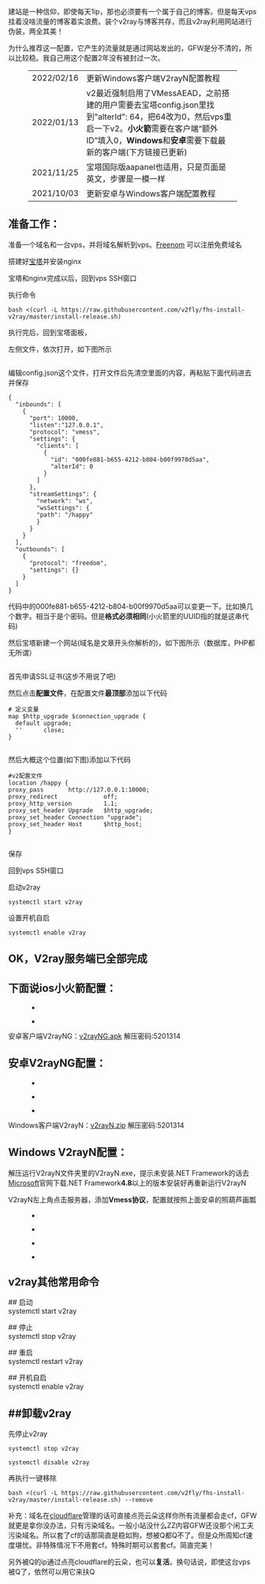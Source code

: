 <!-- wp:paragraph -->
<p>建站是一种信仰，即使每天1ip，那也必须要有一个属于自己的博客。但是每天vps挂着没啥流量的博客着实浪费。装个v2ray与博客共存，而且v2ray利用网站进行伪装，两全其美！</p>
<!-- /wp:paragraph -->


<!--more-->


<!-- wp:paragraph -->
<p>为什么推荐这一配置，它产生的流量就是通过网站发出的，GFW是分不清的，所以比较稳。我自己用这个配置2年没有被封过一次。</p>
<!-- /wp:paragraph -->

<!-- wp:table -->
<figure class="wp-block-table"><table><tbody><tr><td>2022/02/16</td><td>更新Windows客户端V2rayN配置教程</td></tr><tr><td>2022/01/13</td><td>v2最近强制启用了VMessAEAD，之前搭建的用户需要去宝塔config.json里找到"alterId": 64，把64改为0，然后vps重启一下v2。<strong><span class="has-inline-color has-vivid-red-color">小火箭</span></strong>需要在客户端“额外ID”填入0，<strong><span class="has-inline-color has-vivid-red-color">Windows</span></strong>和<strong><span class="has-inline-color has-vivid-red-color">安卓</span></strong>需要下载最新的客户端(下方链接已更新)</td></tr><tr><td>2021/11/25</td><td>宝塔国际版aapanel也适用，只是页面是英文，步骤是一模一样</td></tr><tr><td>2021/10/03</td><td>更新安卓与Windows客户端配置教程</td></tr></tbody></table></figure>
<!-- /wp:table -->

<!-- wp:heading -->
<h2>准备工作：</h2>
<!-- /wp:heading -->

<!-- wp:paragraph -->
<p>准备一个域名和一台vps，并将域名解析到vps。<a rel="noreferrer noopener" href="https://freenom.com" target="_blank">Freenom</a> 可以注册免费域名</p>
<!-- /wp:paragraph -->

<!-- wp:paragraph -->
<p>搭建好<a href="https://bt.cn" target="_blank" rel="noreferrer noopener">宝塔</a>并安装nginx</p>
<!-- /wp:paragraph -->

<!-- wp:paragraph -->
<p>宝塔和nginx完成以后，回到vps SSH窗口</p>
<!-- /wp:paragraph -->

<!-- wp:paragraph -->
<p>执行命令</p>
<!-- /wp:paragraph -->

<!-- wp:code -->
<pre class="wp-block-code"><code>bash &lt;(curl -L https://raw.githubusercontent.com/v2fly/fhs-install-v2ray/master/install-release.sh)</code></pre>
<!-- /wp:code -->

<!-- wp:paragraph -->
<p>执行完后，回到宝塔面板，</p>
<!-- /wp:paragraph -->

<!-- wp:paragraph -->
<p>左侧文件，依次打开，如下图所示</p>
<!-- /wp:paragraph -->

<!-- wp:image {"id":2251,"sizeSlug":"large"} -->
<figure class="wp-block-image size-large"><img src="https://www.moe.ms/drive/img/2021/08/1D502A91-00A7-4CA7-8468-3D1EF9FEA646-1024x683.jpeg" alt="" class="wp-image-2251"/></figure>
<!-- /wp:image -->

<!-- wp:paragraph -->
<p>编辑config.json这个文件，打开文件后先清空里面的内容，再粘贴下面代码进去并保存</p>
<!-- /wp:paragraph -->

<!-- wp:code -->
<pre class="wp-block-code"><code>{
  "inbounds": &#91;
    {
      "port": 10000,
      "listen":"127.0.0.1",
      "protocol": "vmess",
      "settings": {
        "clients": &#91;
          {
            "id": "000fe881-b655-4212-b804-b00f9970d5aa",
            "alterId": 0
          }
        ]
      },
      "streamSettings": {
        "network": "ws",
        "wsSettings": {
        "path": "/happy"
        }
      }
    }
  ],
  "outbounds": &#91;
    {
      "protocol": "freedom",
      "settings": {}
    }
  ]
}</code></pre>
<!-- /wp:code -->

<!-- wp:paragraph -->
<p>代码中的000fe881-b655-4212-b804-b00f9970d5aa可以变更一下。比如换几个数字。相当于是个密码。但是<span class="has-inline-color has-vivid-red-color"><strong>格式必须相同</strong></span>(小火箭里的UUID指的就是这串代码)</p>
<!-- /wp:paragraph -->

<!-- wp:paragraph -->
<p>然后宝塔新建一个网站(域名是文章开头你解析的)，如下图所示（数据库，PHP都无所谓）</p>
<!-- /wp:paragraph -->

<!-- wp:image {"id":2250,"sizeSlug":"large"} -->
<figure class="wp-block-image size-large"><img src="https://www.moe.ms/drive/img/2021/08/0E7F1DCA-7CB6-40E0-8398-26CF9BD7FFA9-1024x923.jpeg" alt="" class="wp-image-2250"/></figure>
<!-- /wp:image -->

<!-- wp:paragraph -->
<p>首先申请SSL证书(这步不用说了吧)</p>
<!-- /wp:paragraph -->

<!-- wp:paragraph -->
<p>然后点击<span class="has-inline-color has-vivid-red-color"><strong>配置文件</strong></span>，在配置文件<span class="has-inline-color has-vivid-red-color"><strong>最顶部</strong></span>添加以下代码</p>
<!-- /wp:paragraph -->

<!-- wp:code -->
<pre class="wp-block-code"><code># 定义变量
map $http_upgrade $connection_upgrade {
  default upgrade;
  ''      close;
}</code></pre>
<!-- /wp:code -->

<!-- wp:image {"id":2254,"sizeSlug":"large"} -->
<figure class="wp-block-image size-large"><img src="https://www.moe.ms/drive/img/2021/08/3F072473-1423-4702-94AC-C4F4BAEA6E37-1024x928.jpeg" alt="" class="wp-image-2254"/></figure>
<!-- /wp:image -->

<!-- wp:paragraph -->
<p>然后大概这个位置(如下图)添加以下代码</p>
<!-- /wp:paragraph -->

<!-- wp:code -->
<pre class="wp-block-code"><code>#v2配置文件
location /happy {
proxy_pass       http://127.0.0.1:10000;
proxy_redirect             off;
proxy_http_version         1.1;
proxy_set_header Upgrade   $http_upgrade;
proxy_set_header Connection "upgrade";
proxy_set_header Host      $http_host;
}
</code></pre>
<!-- /wp:code -->

<!-- wp:image {"id":2257,"sizeSlug":"large"} -->
<figure class="wp-block-image size-large"><img src="https://www.moe.ms/drive/img/2021/08/6F2B1973-C2DF-496A-A87E-646987631DEB-1024x910.jpeg" alt="" class="wp-image-2257"/></figure>
<!-- /wp:image -->

<!-- wp:paragraph -->
<p>保存</p>
<!-- /wp:paragraph -->

<!-- wp:paragraph -->
<p>回到vps SSH窗口</p>
<!-- /wp:paragraph -->

<!-- wp:paragraph -->
<p>启动v2ray</p>
<!-- /wp:paragraph -->

<!-- wp:code -->
<pre class="wp-block-code"><code>systemctl start v2ray</code></pre>
<!-- /wp:code -->

<!-- wp:paragraph -->
<p>设置开机自启</p>
<!-- /wp:paragraph -->

<!-- wp:code -->
<pre class="wp-block-code"><code>systemctl enable v2ray</code></pre>
<!-- /wp:code -->

<!-- wp:heading -->
<h2>OK，V2ray服务端已全部完成</h2>
<!-- /wp:heading -->

<!-- wp:heading -->
<h2>下面说ios小火箭配置：</h2>
<!-- /wp:heading -->

<!-- wp:gallery {"ids":[3419,3420],"linkTo":"file"} -->
<figure class="wp-block-gallery columns-2 is-cropped"><ul class="blocks-gallery-grid"><li class="blocks-gallery-item"><figure><a href="https://www.moe.ms/drive/img/2022/01/75A0C5A2-FE35-47B7-A362-DB89128AE887.jpeg"><img src="https://www.moe.ms/drive/img/2022/01/75A0C5A2-FE35-47B7-A362-DB89128AE887-593x1024.jpeg" alt="" data-id="3419" data-full-url="https://www.moe.ms/drive/img/2022/01/75A0C5A2-FE35-47B7-A362-DB89128AE887.jpeg" data-link="https://www.moe.ms/75a0c5a2-fe35-47b7-a362-db89128ae887" class="wp-image-3419"/></a></figure></li><li class="blocks-gallery-item"><figure><a href="https://www.moe.ms/drive/img/2022/01/FEA2A900-CFC5-4AC8-9241-67827402FAD4.jpeg"><img src="https://www.moe.ms/drive/img/2022/01/FEA2A900-CFC5-4AC8-9241-67827402FAD4-591x1024.jpeg" alt="" data-id="3420" data-full-url="https://www.moe.ms/drive/img/2022/01/FEA2A900-CFC5-4AC8-9241-67827402FAD4.jpeg" data-link="https://www.moe.ms/fea2a900-cfc5-4ac8-9241-67827402fad4" class="wp-image-3420"/></a></figure></li></ul></figure>
<!-- /wp:gallery -->

<!-- wp:paragraph -->
<p>安卓客户端V2rayNG：<a href="https://daima.eu.org/usr/uploads/2022/08/4015299693.zip">v2rayNG.apk</a> 解压密码:5201314</p>
<!-- /wp:paragraph -->

<!-- wp:heading -->
<h2>安卓V2rayNG配置：</h2>
<!-- /wp:heading -->

<!-- wp:gallery {"ids":[2456,2457,2458],"linkTo":"file"} -->
<figure class="wp-block-gallery columns-3 is-cropped"><ul class="blocks-gallery-grid"><li class="blocks-gallery-item"><figure><a href="https://www.moe.ms/drive/img/2021/09/IMG_20210911_190659.jpg"><img src="https://www.moe.ms/drive/img/2021/09/IMG_20210911_190659-536x1024.jpg" alt="" data-id="2456" data-full-url="https://www.moe.ms/drive/img/2021/09/IMG_20210911_190659.jpg" data-link="https://www.moe.ms/2241.html/img_20210911_190659" class="wp-image-2456"/></a></figure></li><li class="blocks-gallery-item"><figure><a href="https://www.moe.ms/drive/img/2021/09/IMG_20210911_191118.jpg"><img src="https://www.moe.ms/drive/img/2021/09/IMG_20210911_191118-536x1024.jpg" alt="" data-id="2457" data-full-url="https://www.moe.ms/drive/img/2021/09/IMG_20210911_191118.jpg" data-link="https://www.moe.ms/2241.html/img_20210911_191118" class="wp-image-2457"/></a></figure></li><li class="blocks-gallery-item"><figure><a href="https://www.moe.ms/drive/img/2021/09/IMG_20210911_190936.jpg"><img src="https://www.moe.ms/drive/img/2021/09/IMG_20210911_190936-534x1024.jpg" alt="" data-id="2458" data-full-url="https://www.moe.ms/drive/img/2021/09/IMG_20210911_190936.jpg" data-link="https://www.moe.ms/2241.html/img_20210911_190936" class="wp-image-2458"/></a></figure></li></ul></figure>
<!-- /wp:gallery -->

<!-- wp:paragraph -->
<p>Windows客户端V2rayN：<a href="https://daima.eu.org/usr/uploads/2022/08/2344390579.zip">v2rayN.zip</a> 解压密码:5201314</p>
<!-- /wp:paragraph -->

<!-- wp:heading -->
<h2>Windows V2rayN配置：</h2>
<!-- /wp:heading -->

<!-- wp:paragraph -->
<p>解压运行V2rayN文件夹里的V2rayN.exe，提示未安装.NET Framework的话去<a rel="noreferrer noopener" href="https://docs.microsoft.com/zh-cn/dotnet/framework/install/guide-for-developers#installation-choices" target="_blank">Microsoft</a>官网下载.NET Framework<span class="has-inline-color has-vivid-red-color"><strong>4.8</strong></span>以上的版本安装好再重新运行V2rayN</p>
<!-- /wp:paragraph -->

<!-- wp:paragraph -->
<p>V2rayN左上角点击服务器，添加<span class="has-inline-color has-vivid-red-color"><strong>Vmess协议</strong></span>，配置就按照上面安卓的照葫芦画瓢</p>
<!-- /wp:paragraph -->

<!-- wp:gallery {"ids":[2472,2473,2474,3474],"linkTo":"file"} -->
<figure class="wp-block-gallery columns-3 is-cropped"><ul class="blocks-gallery-grid"><li class="blocks-gallery-item"><figure><a href="https://www.moe.ms/drive/img/2021/09/3F40AC50-E127-45CF-A665-EEED34605398.jpeg"><img src="https://www.moe.ms/drive/img/2021/09/3F40AC50-E127-45CF-A665-EEED34605398-1024x576.jpeg" alt="" data-id="2472" data-full-url="https://www.moe.ms/drive/img/2021/09/3F40AC50-E127-45CF-A665-EEED34605398.jpeg" data-link="https://www.moe.ms/3f40ac50-e127-45cf-a665-eeed34605398" class="wp-image-2472"/></a></figure></li><li class="blocks-gallery-item"><figure><a href="https://www.moe.ms/drive/img/2021/09/48D79548-6205-4688-934E-18C3FA9467D7.jpeg"><img src="https://www.moe.ms/drive/img/2021/09/48D79548-6205-4688-934E-18C3FA9467D7-1024x576.jpeg" alt="" data-id="2473" data-full-url="https://www.moe.ms/drive/img/2021/09/48D79548-6205-4688-934E-18C3FA9467D7.jpeg" data-link="https://www.moe.ms/48d79548-6205-4688-934e-18c3fa9467d7" class="wp-image-2473"/></a></figure></li><li class="blocks-gallery-item"><figure><a href="https://www.moe.ms/drive/img/2021/09/441818AD-6AF4-4AE9-9182-3C0F69BE1536.jpeg"><img src="https://www.moe.ms/drive/img/2021/09/441818AD-6AF4-4AE9-9182-3C0F69BE1536-1024x576.jpeg" alt="" data-id="2474" data-full-url="https://www.moe.ms/drive/img/2021/09/441818AD-6AF4-4AE9-9182-3C0F69BE1536.jpeg" data-link="https://www.moe.ms/441818ad-6af4-4ae9-9182-3c0f69be1536" class="wp-image-2474"/></a></figure></li><li class="blocks-gallery-item"><figure><a href="https://www.moe.ms/drive/img/2021/08/CA700108-B964-4572-AF3C-A61AF328798B.jpeg"><img src="https://www.moe.ms/drive/img/2021/08/CA700108-B964-4572-AF3C-A61AF328798B-1024x576.jpeg" alt="" data-id="3474" data-full-url="https://www.moe.ms/drive/img/2021/08/CA700108-B964-4572-AF3C-A61AF328798B.jpeg" data-link="https://www.moe.ms/2241.html/ca700108-b964-4572-af3c-a61af328798b" class="wp-image-3474"/></a></figure></li></ul></figure>
<!-- /wp:gallery -->

<!-- wp:heading -->
<h2>v2ray其他常用命令</h2>
<!-- /wp:heading -->

<!-- wp:paragraph -->
<p>## 启动<br>systemctl start v2ray</p>
<!-- /wp:paragraph -->

<!-- wp:paragraph -->
<p>## 停止<br>systemctl stop v2ray</p>
<!-- /wp:paragraph -->

<!-- wp:paragraph -->
<p>## 重启<br>systemctl restart v2ray</p>
<!-- /wp:paragraph -->

<!-- wp:paragraph -->
<p>## 开机自启<br>systemctl enable v2ray</p>
<!-- /wp:paragraph -->

<!-- wp:heading -->
<h2>##卸载v2ray</h2>
<!-- /wp:heading -->

<!-- wp:paragraph -->
<p>先停止v2ray</p>
<!-- /wp:paragraph -->

<!-- wp:code -->
<pre class="wp-block-code"><code>systemctl stop v2ray</code></pre>
<!-- /wp:code -->

<!-- wp:code -->
<pre class="wp-block-code"><code>systemctl disable v2ray</code></pre>
<!-- /wp:code -->

<!-- wp:paragraph -->
<p>再执行一键移除</p>
<!-- /wp:paragraph -->

<!-- wp:code -->
<pre class="wp-block-code"><code>bash &lt;(curl -L https://raw.githubusercontent.com/v2fly/fhs-install-v2ray/master/install-release.sh) --remove</code></pre>
<!-- /wp:code -->

<!-- wp:paragraph -->
<p>补充：域名在<a rel="noreferrer noopener" href="https://www.cloudflare.com/zh-cn/" target="_blank">cloudflare</a>管理的话可直接点亮云朵这样你所有流量都会走cf，GFW就更是拿你没办法，只有污染域名。一般小站没什么ZZ内容GFW还没那个闲工夫污染域名。所以套了cf的话那简直是稳如狗，想被Q都Q不了。但是众所周知cf速度堪忧。非特殊情况下不用套cf。特殊时期可以套套cf。简直完美！</p>
<!-- /wp:paragraph -->

<!-- wp:paragraph -->
<p>另外被Q的ip通过点亮cloudflare的云朵，也可以<strong><span class="has-inline-color has-vivid-red-color">复活</span></strong>。换句话说，即使这台vps被Q了，依然可以用它来扶Q</p>
<!-- /wp:paragraph -->
